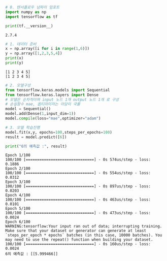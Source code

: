 ```python
# 0. 텐서플로우 넘파이 임포트
import numpy as np
import tensorflow as tf

print(tf.__version__)
```

    2.7.4

```python
# 1. 데이터 준비
x = np.array([i for i in range(1,6)])
y = np.array([1,2,3,5,4])
print(x)
print(y)
```

    [1 2 3 4 5]
    [1 2 3 4 5]

```python
# 2. 모델구성
from tensorflow.keras.models import Sequential
from tensorflow.keras.layers import Dense
# 모델은 순차적이며 input 노드 1개 output 노드 1개 로 구성
# 손실함수 mae, 옵티마이저는 아담이 국룰
model = Sequential()
model.add(Dense(1,input_dim=1))
model.compile(loss="mae",optimizer="adam")
```

```python
# 3. 모델 학습진행
model.fit(x,y, epochs=100,steps_per_epochs=100)
result = model.predict([6])

print("6의 예측값 :", result)
```

    Epoch 1/100
    100/100 [==============================] - 0s 574us/step - loss: 0.1886
    Epoch 2/100
    100/100 [==============================] - 0s 554us/step - loss: 0.0312
    Epoch 3/100
    100/100 [==============================] - 0s 897us/step - loss: 0.0203
    Epoch 4/100
    100/100 [==============================] - 0s 463us/step - loss: 0.0101
    Epoch 5/100
    100/100 [==============================] - 0s 473us/step - loss: 0.0024
    Epoch 6/100
    WARNING:tensorflow:Your input ran out of data; interrupting training. Make sure that your dataset or generator can generate at least `steps_per_epoch * epochs` batches (in this case, 10000 batches). You may need to use the repeat() function when building your dataset.
    100/100 [==============================] - 0s 160us/step - loss: 0.0024
    6의 예측값 : [[5.999466]]
